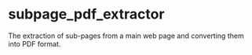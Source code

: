 # subpage_pdf_extractor
 The extraction of sub-pages from a main web page and converting them into PDF format.
